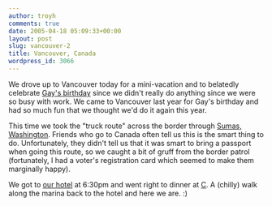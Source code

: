 ```yaml
---
author: troyh
comments: true
date: 2005-04-18 05:09:33+00:00
layout: post
slug: vancouver-2
title: Vancouver, Canada
wordpress_id: 3066
---
```


We drove up to Vancouver today for a mini-vacation and to belatedly celebrate  [Gay's birthday](http://troyandgay.com/?p=3044) since we didn't really do anything since we were so busy with work. We came to Vancouver last year for Gay's birthday and had so much fun that we thought we'd do it again this year.

This time we took the "truck route" across the border through [Sumas, Washington](http://maps.google.com/maps?oi=map&q=Sumas,+WA). Friends who go to Canada often tell us this is the smart thing to do. Unfortunately, they didn't tell us that it was smart to bring a passport when going this route, so we caught a bit of gruff from the border patrol (fortunately, I had a voter's registration card which seemed to make them marginally happy).

We got to [our hotel](http://www.opushotel.com/) at 6:30pm and went right to dinner at [C](http://www.crestaurant.com). A (chilly) walk along the marina back to the hotel and here we are. :)
